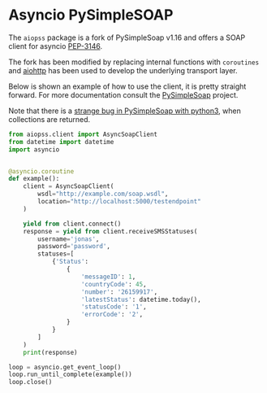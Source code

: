 Asyncio PySimpleSOAP
====================
The `aiopss` package is a fork of PySimpleSoap v1.16 and offers a SOAP client
for asyncio [PEP-3146](https://www.python.org/dev/peps/pep-3156).

The fork has been modified by replacing internal functions with `coroutines`
and [aiohttp](http://aiohttp.readthedocs.org/) has been used to develop the
underlying transport layer.

Below is shown an example of how to use the client, it is pretty straight
forward. For more documentation consult the
[PySimpleSoap](https://code.google.com/p/pysimplesoap/) project.

Note that there is a 
[strange bug in PySimpleSoap with python3](https://github.com/pysimplesoap/pysimplesoap/issues/70),
when collections are returned.

```python
from aiopss.client import AsyncSoapClient
from datetime import datetime
import asyncio


@asyncio.coroutine
def example():
    client = AsyncSoapClient(
        wsdl="http://example.com/soap.wsdl",
        location="http://localhost:5000/testendpoint"
    )

    yield from client.connect()
    response = yield from client.receiveSMSStatuses(
        username='jonas',
        password='password',
        statuses=[
            {'Status':
                {
                    'messageID': 1,
                    'countryCode': 45,
                    'number': '26159917',
                    'latestStatus': datetime.today(),
                    'statusCode': '1',
                    'errorCode': '2',
                }
            }
        ]
    )
    print(response)

loop = asyncio.get_event_loop()
loop.run_until_complete(example())
loop.close()
```
